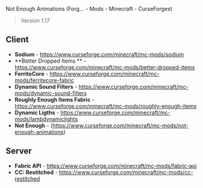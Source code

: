 Not Enough Animations (Forg... - Mods - Minecraft - CurseForgest

> Version 1.17

## Client

- **Sodium** - https://www.curseforge.com/minecraft/mc-mods/sodium
- **Better Dropped Items ** - https://www.curseforge.com/minecraft/mc-mods/better-dropped-items
-  **FerriteCore** - https://www.curseforge.com/minecraft/mc-mods/ferritecore-fabric
-  **Dynamic Sound Filters** - https://www.curseforge.com/minecraft/mc-mods/dynamic-sound-filters
-  **Roughly Enough Items Fabric** - https://www.curseforge.com/minecraft/mc-mods/roughly-enough-items
-  **Dynamic Ligths** - https://www.curseforge.com/minecraft/mc-mods/lambdynamiclights
-  **Not Enough** - (https://www.curseforge.com/minecraft/mc-mods/not-enough-animations)

## Server

- **Fabric API** - https://www.curseforge.com/minecraft/mc-mods/fabric-api
- **CC: Restitched** - https://www.curseforge.com/minecraft/mc-mods/cc-restitched



